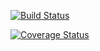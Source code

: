 [![Build Status](https://travis-ci.org/VittorioSchiavon/Assignment2.svg?branch=master)](https://travis-ci.org/VittorioSchiavon/Assignment2)

[![Coverage Status](https://coveralls.io/repos/github/VittorioSchiavon/Assignment2/badge.svg?branch=master)](https://coveralls.io/github/VittorioSchiavon/Assignment2?branch=master)
